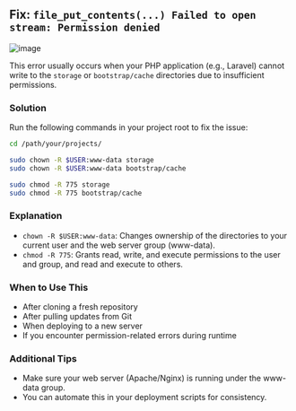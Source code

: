 ## Fix: `file_put_contents(...) Failed to open stream: Permission denied`
![image](https://github.com/user-attachments/assets/440d82eb-5c60-49e9-b75e-8d54c56f0e57)


This error usually occurs when your PHP application (e.g., Laravel) cannot write to the `storage` or `bootstrap/cache` directories due to insufficient permissions.

### Solution

Run the following commands in your project root to fix the issue:

```bash
cd /path/your/projects/

sudo chown -R $USER:www-data storage
sudo chown -R $USER:www-data bootstrap/cache

sudo chmod -R 775 storage
sudo chmod -R 775 bootstrap/cache
```

### Explanation
- `chown -R $USER:www-data`: Changes ownership of the directories to your current user and the web server group (www-data).
- `chmod -R 775`: Grants read, write, and execute permissions to the user and group, and read and execute to others.

### When to Use This
- After cloning a fresh repository
- After pulling updates from Git
- When deploying to a new server
- If you encounter permission-related errors during runtime

### Additional Tips
- Make sure your web server (Apache/Nginx) is running under the www-data group.
- You can automate this in your deployment scripts for consistency.
